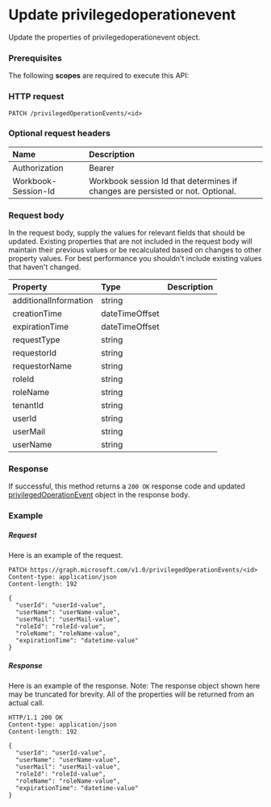 # Update privilegedoperationevent

Update the properties of privilegedoperationevent object.
### Prerequisites
The following **scopes** are required to execute this API: 
### HTTP request
<!-- { "blockType": "ignored" } -->
```http
PATCH /privilegedOperationEvents/<id>
```
### Optional request headers
| Name       | Description|
|:-----------|:-----------|
| Authorization  | Bearer <code>|
| Workbook-Session-Id  | Workbook session Id that determines if changes are persisted or not. Optional.|

### Request body
In the request body, supply the values for relevant fields that should be updated. Existing properties that are not included in the request body will maintain their previous values or be recalculated based on changes to other property values. For best performance you shouldn't include existing values that haven't changed.

| Property	   | Type	|Description|
|:---------------|:--------|:----------|
|additionalInformation|string||
|creationTime|dateTimeOffset||
|expirationTime|dateTimeOffset||
|requestType|string||
|requestorId|string||
|requestorName|string||
|roleId|string||
|roleName|string||
|tenantId|string||
|userId|string||
|userMail|string||
|userName|string||

### Response
If successful, this method returns a `200 OK` response code and updated [privilegedOperationEvent](../resources/privilegedoperationevent.md) object in the response body.
### Example
##### Request
Here is an example of the request.
<!-- {
  "blockType": "request",
  "name": "update_privilegedoperationevent"
}-->
```http
PATCH https://graph.microsoft.com/v1.0/privilegedOperationEvents/<id>
Content-type: application/json
Content-length: 192

{
  "userId": "userId-value",
  "userName": "userName-value",
  "userMail": "userMail-value",
  "roleId": "roleId-value",
  "roleName": "roleName-value",
  "expirationTime": "datetime-value"
}
```
##### Response
Here is an example of the response. Note: The response object shown here may be truncated for brevity. All of the properties will be returned from an actual call.
<!-- {
  "blockType": "response",
  "truncated": true,
  "@odata.type": "microsoft.graph.privilegedOperationEvent"
} -->
```http
HTTP/1.1 200 OK
Content-type: application/json
Content-length: 192

{
  "userId": "userId-value",
  "userName": "userName-value",
  "userMail": "userMail-value",
  "roleId": "roleId-value",
  "roleName": "roleName-value",
  "expirationTime": "datetime-value"
}
```

<!-- uuid: 8fcb5dbc-d5aa-4681-8e31-b001d5168d79
2015-10-25 14:57:30 UTC -->
<!-- {
  "type": "#page.annotation",
  "description": "Update privilegedoperationevent",
  "keywords": "",
  "section": "documentation",
  "tocPath": ""
}-->